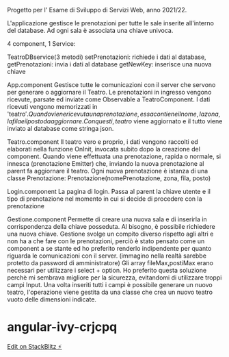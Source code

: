 Progetto per l' Esame di Sviluppo di Servizi Web, anno 2021/22.

L'applicazione gestisce le prenotazioni per tutte le sale inserite all'interno del database. Ad ogni sala è associata una chiave univoca.

4 component, 1 Service:

TeatroDBservice(3 metodi)
setPrenotazioni: richiede i dati al database,
getPrenotazioni: invia i dati al database
getNewKey: inserisce una nuova chiave

App.component
Gestisce tutte le comunicazioni con il server che servono per generare o aggiornare il Teatro.
Le prenotazioni in ingresso vengono ricevute, parsate ed inviate come Observable a TeatroComponent. I dati ricevuti vengono memorizzati in 'teatro$'.
Quando viene ricevuta una prenotazione, essa contiene il nome, la zona, la fila e il posto da aggiornare. Con questi, teatro$ viene aggiornato e il tutto viene inviato al database come stringa json.

Teatro.component
Il teatro vero e proprio, i dati vengono raccolti ed elaborati nella funzione OnInit, invocata subito dopo la creazione del component.
Quando viene effettuata una prenotazione, rapida o normale, si innesca (prenotazione Emitter) che, inviando la nuova prenotazione al parent fa aggiornare il teatro.
Ogni nuova prenotazione è istanza di una classe Prenotazione:
Prenotazione(nomePrenotazione, zona, fila, posto)

Login.component
La pagina di login. Passa al parent la chiave utente e il tipo di prenotazione nel momento in cui si decide di procedere con la prenotazione

Gestione.component
Permette di creare una nuova sala e di inserirla in corrispondenza della chiave posseduta. Al bisogno, è possibile richiedere una nuova chiave.
Gestione svolge un compito diverso rispetto agli altri e non ha a che fare con le prenotazioni, perciò è stato pensato come un component a se stante ed ho preferito renderlo indipendente per quanto riguarda le comunicazioni con il server.
(immagino nella realtà sarebbe protetto da password di amministratore)
Gli array fileMax,postiMax erano necessari per utilizzare i select + option.
Ho preferito questa soluzione perchè mi sembrava migliore per la sicurezza, evitandomi di utilizzare troppi campi Input.
Una volta inseriti tutti i campi è possibile generare un nuovo teatro, l'operazione viene gestita da una classe che crea un nuovo teatro vuoto delle dimensioni indicate.

# angular-ivy-crjcpq

[Edit on StackBlitz ⚡️](https://stackblitz.com/edit/angular-ivy-crjcpq)
